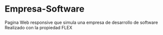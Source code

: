# Empresa-Software
Pagina Web responsive que simula una empresa de desarrollo de software
Realizado con la propiedad FLEX 
